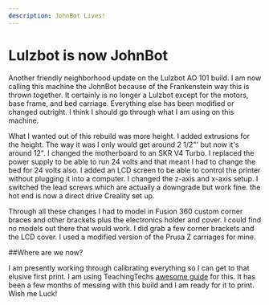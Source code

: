 ```yaml
---
description: JohnBot Lives!
---
```


# Lulzbot is now JohnBot

Another friendly neighborhood update on the Lulzbot AO 101 build. I am now calling this machine the JohnBot because of the Frankenstein way this is thrown together. It certainly is no longer a Lulzbot except for the motors, base frame, and bed carriage. Everything else has been modified or changed outright. I think I should go through what I am using on this machine. 

What I wanted out of this rebuild was more height. I added extrusions for the height. The way it was I only would get around 2 1/2"' but now it's around 12". I changed the motherboard to an SKR V4 Turbo. I replaced the power supply to be able to run 24 volts and that meant I had to change the bed for 24 volts also. I added an LCD screen to be able to control the printer without plugging it into a computer. I changed the z-axis and x-axis setup. I switched the lead screws which are actually a downgrade but work fine. the hot end is now a direct drive Creality set up.  

Through all these changes I had to model in Fusion 360 custom corner braces and other brackets plus the electronics holder and cover. I could find no models out there that would work. I did grab a few corner brackets and the LCD cover. I used a modified version of the Prusa Z carriages for mine.

\#\#Where are we now? 

 I am presently working through calibrating everything so I can get to that elusive first print. I am using TeachingTechs [awesome guide](https://teachingtechyt.github.io/index.html) for this. It has been a few months of messing with this build and I am ready for it to print. Wish me Luck!

